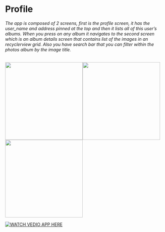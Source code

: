 # Profile
###### The app is composed of 2 screens, first is the profile screen, it has the user_name and address pinned at the top and then it lists all of this user’s albums. When you press on any album it navigates to the second screen which is an album details screen that contains list of the images in an recyclerview grid. Also you have search bar that you can filter within the photos album by the  image title.

<img src="https://github.com/dev7odaa/Profile-Android-Kotlin/blob/main/app/src/main/res/drawable/ProfileApp%20First%20Screen.jpg" width="250"/><img src="https://github.com/dev7odaa/Profile-Android-Kotlin/blob/main/app/src/main/res/drawable/ProfileApp%20Second%20Screen.jpg" width="250"/><img src="https://github.com/dev7odaa/Profile-Android-Kotlin/blob/main/app/src/main/res/drawable/ProfileApp%20Second%20Filter.jpg" width="250"/>


[![WATCH VEDIO APP HERE](https://github.com/dev7odaa/Profile-Android-Kotlin/blob/main/app/src/main/res/drawable/Youtube-logo-vector-PNG.png)](https://drive.google.com/file/d/1YhCY8UG9d3dKLg9zH1WkcsOdA3udmQI6/view)
